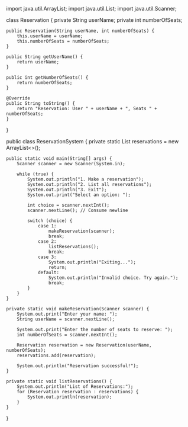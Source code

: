 import java.util.ArrayList;
import java.util.List;
import java.util.Scanner;

class Reservation {
    private String userName;
    private int numberOfSeats;

    public Reservation(String userName, int numberOfSeats) {
        this.userName = userName;
        this.numberOfSeats = numberOfSeats;
    }

    public String getUserName() {
        return userName;
    }

    public int getNumberOfSeats() {
        return numberOfSeats;
    }

    @Override
    public String toString() {
        return "Reservation: User " + userName + ", Seats " + numberOfSeats;
    }
}

public class ReservationSystem {
    private static List<Reservation> reservations = new ArrayList<>();

    public static void main(String[] args) {
        Scanner scanner = new Scanner(System.in);

        while (true) {
            System.out.println("1. Make a reservation");
            System.out.println("2. List all reservations");
            System.out.println("3. Exit");
            System.out.print("Select an option: ");

            int choice = scanner.nextInt();
            scanner.nextLine(); // Consume newline

            switch (choice) {
                case 1:
                    makeReservation(scanner);
                    break;
                case 2:
                    listReservations();
                    break;
                case 3:
                    System.out.println("Exiting...");
                    return;
                default:
                    System.out.println("Invalid choice. Try again.");
                    break;
            }
        }
    }

    private static void makeReservation(Scanner scanner) {
        System.out.print("Enter your name: ");
        String userName = scanner.nextLine();

        System.out.print("Enter the number of seats to reserve: ");
        int numberOfSeats = scanner.nextInt();

        Reservation reservation = new Reservation(userName, numberOfSeats);
        reservations.add(reservation);

        System.out.println("Reservation successful!");
    }

    private static void listReservations() {
        System.out.println("List of Reservations:");
        for (Reservation reservation : reservations) {
            System.out.println(reservation);
        }
    }
}